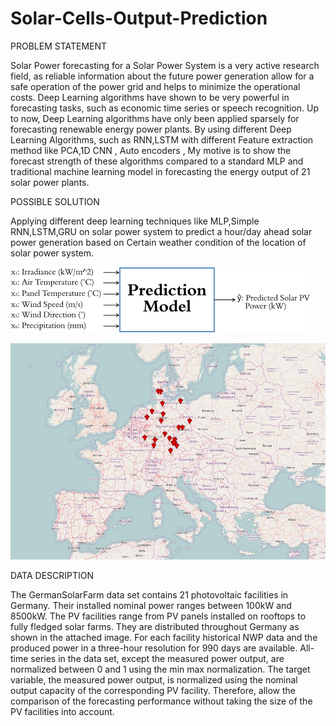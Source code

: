 # Solar-Cells-Output-Prediction

PROBLEM STATEMENT

Solar Power forecasting for a Solar Power System is a very active research field, as reliable information about the future power generation allow for a safe operation of the power grid and helps to minimize the operational costs. Deep Learning algorithms have shown to be very powerful in forecasting tasks, such as economic time series or speech recognition. Up to now, Deep Learning algorithms have only been applied sparsely for forecasting renewable energy power plants. By using different Deep Learning Algorithms, such as RNN,LSTM with different Feature extraction method like PCA,1D CNN , Auto encoders , My motive is to show the forecast strength of these algorithms compared to a standard MLP and traditional machine learning model in forecasting the energy output of 21 solar power plants.

POSSIBLE SOLUTION

Applying different deep learning techniques like MLP,Simple RNN,LSTM,GRU on solar power system to predict a hour/day ahead solar power generation based on Certain weather condition of the location of solar power system.

![alt text](https://github.com/Soumyapro/Solar-Cells-Output-Prediction/blob/main/download.png?raw=true)


![alt text](https://github.com/Soumyapro/Solar-Cells-Output-Prediction/blob/main/download.jfif?raw=true)

DATA DESCRIPTION

The GermanSolarFarm data set contains 21 photovoltaic facilities in Germany. Their installed nominal power ranges between 100kW and 8500kW. The PV facilities range from PV panels installed on rooftops to fully fledged solar farms. They are distributed throughout Germany as shown in the attached image. For each facility historical NWP data and the produced power in a three-hour resolution for 990 days are available. All-time series in the data set, except the measured power output, are normalized between 0 and 1 using the min max normalization. The target variable, the measured power output, is normalized using the nominal output capacity of the corresponding PV facility. Therefore, allow the comparison of the forecasting performance without taking the size of the PV facilities into account.


